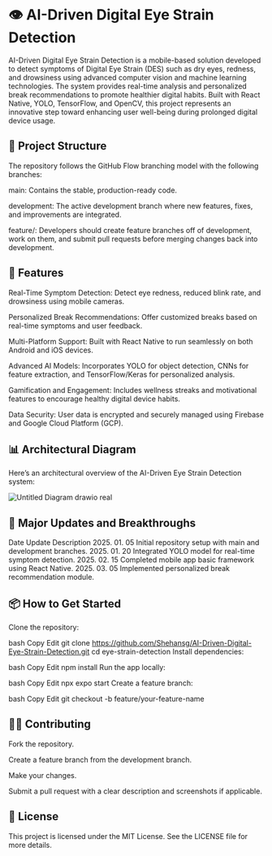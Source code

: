 # 👁️ AI-Driven Digital Eye Strain Detection

AI-Driven Digital Eye Strain Detection is a mobile-based solution developed to detect symptoms of Digital Eye Strain (DES) such as dry eyes, redness, and drowsiness using advanced computer vision and machine learning technologies. The system provides real-time analysis and personalized break recommendations to promote healthier digital habits. Built with React Native, YOLO, TensorFlow, and OpenCV, this project represents an innovative step toward enhancing user well-being during prolonged digital device usage.

## 📂 Project Structure

The repository follows the GitHub Flow branching model with the following branches:

main: Contains the stable, production-ready code.

development: The active development branch where new features, fixes, and improvements are integrated.

feature/: Developers should create feature branches off of development, work on them, and submit pull requests before merging changes back into development.

## 🚀 Features

Real-Time Symptom Detection: Detect eye redness, reduced blink rate, and drowsiness using mobile cameras.

Personalized Break Recommendations: Offer customized breaks based on real-time symptoms and user feedback.

Multi-Platform Support: Built with React Native to run seamlessly on both Android and iOS devices.

Advanced AI Models: Incorporates YOLO for object detection, CNNs for feature extraction, and TensorFlow/Keras for personalized analysis.

Gamification and Engagement: Includes wellness streaks and motivational features to encourage healthy digital device habits.

Data Security: User data is encrypted and securely managed using Firebase and Google Cloud Platform (GCP).

## 📊 Architectural Diagram

Here’s an architectural overview of the AI-Driven Eye Strain Detection system:

![Untitled Diagram drawio real](https://github.com/user-attachments/assets/23fe21e2-1488-4532-b08d-fc805541bee5)


## 📝 Major Updates and Breakthroughs

Date	Update Description
2025. 01. 05	Initial repository setup with main and development branches.
2025. 01. 20	Integrated YOLO model for real-time symptom detection.
2025. 02. 15	Completed mobile app basic framework using React Native.
2025. 03. 05	Implemented personalized break recommendation module.

## 📦 How to Get Started

Clone the repository:

bash
Copy
Edit
git clone https://github.com/Shehansg/AI-Driven-Digital-Eye-Strain-Detection.git
cd eye-strain-detection
Install dependencies:

bash
Copy
Edit
npm install
Run the app locally:

bash
Copy
Edit
npx expo start
Create a feature branch:

bash
Copy
Edit
git checkout -b feature/your-feature-name

## 🧑‍💻 Contributing

Fork the repository.

Create a feature branch from the development branch.

Make your changes.

Submit a pull request with a clear description and screenshots if applicable.

## 📄 License

This project is licensed under the MIT License. See the LICENSE file for more details.
